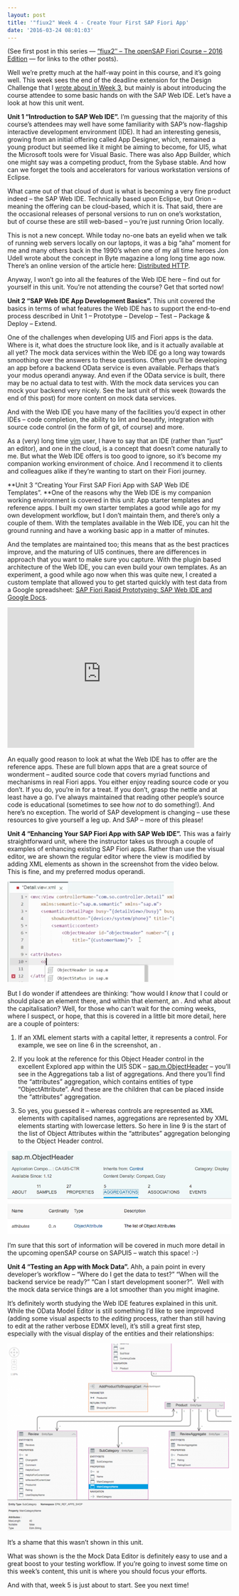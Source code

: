 ```yaml
---
layout: post
title: '"fiux2" Week 4 - Create Your First SAP Fiori App'
date: '2016-03-24 08:01:03'
---
```



(See first post in this series — [“fiux2″ – The openSAP Fiori Course – 2016 Edition](/2016/03/04/fiux2-the-opensap-fiori-course-2016-edition/) — for links to the other posts).

Well we’re pretty much at the half-way point in this course, and it’s going well. This week sees the end of the deadline extension for the Design Challenge that I [wrote about in Week 3](/2016/03/17/fiux2-week-3-get-ready-to-create-your-first-app/), but mainly is about introducing the course attendee to some basic hands on with the SAP Web IDE. Let’s have a look at how this unit went.

**Unit 1 “Introduction to SAP Web IDE”.** I’m guessing that the majority of this course’s attendees may well have some familiarity with SAP’s now-flagship interactive development environment (IDE). It had an interesting genesis, growing from an initial offering called App Designer, which, remained a young product but seemed like it might be aiming to become, for UI5, what the Microsoft tools were for Visual Basic. There was also App Builder, which one might say was a competing product, from the Sybase stable. And how can we forget the tools and accelerators for various workstation versions of Eclipse.

What came out of that cloud of dust is what is becoming a very fine product indeed – the SAP Web IDE. Technically based upon Eclipse, but Orion – meaning the offering can be cloud-based, which it is. That said, there are the occasional releases of personal versions to run on one’s workstation, but of course these are still web-based – you’re just running Orion locally.

This is not a new concept. While today no-one bats an eyelid when we talk of running web servers locally on our laptops, it was a big “aha” moment for me and many others back in the 1990’s when one of my all time heroes Jon Udell wrote about the concept in Byte magazine a long long time ago now. There’s an online version of the article here: [Distributed HTTP](http://jonudell.net/dhttp/dhttp.html).

Anyway, I won’t go into all the features of the Web IDE here – find out for yourself in this unit. You’re not attending the course? Get that sorted now!

**Unit 2 “SAP Web IDE App Development Basics”.** This unit covered the basics in terms of what features the Web IDE has to support the end-to-end process described in Unit 1 – Prototype – Develop – Test – Package & Deploy – Extend.

One of the challenges when developing UI5 and Fiori apps is the data. Where is it, what does the structure look like, and is it actually available at all yet? The mock data services within the Web IDE go a long way towards smoothing over the answers to these questions. Often you’ll be developing an app before a backend OData service is even available. Perhaps that’s your modus operandi anyway. And even if the OData service is built, there may be no actual data to test with. With the mock data services you can mock your backend very nicely. See the last unit of this week (towards the end of this post) for more content on mock data services.

And with the Web IDE you have many of the facilities you’d expect in other IDEs – code completion, the ability to lint and beautify, integration with source code control (in the form of git, of course) and more.

As a (very) long time [vim](https://en.wikipedia.org/wiki/Vim_(text_editor)) user, I have to say that an IDE (rather than “just” an editor), and one in the cloud, is a concept that doesn’t come naturally to me. But what the Web IDE offers is too good to ignore, so it’s become my companion working environment of choice. And I recommend it to clients and colleagues alike if they’re wanting to start on their Fiori journey.

**Unit 3 “Creating Your First SAP Fiori App with SAP Web IDE Templates”. **One of the reasons why the Web IDE is my companion working environment is covered in this unit: App starter templates and reference apps. I built my own starter templates a good while ago for my own development workflow, but I don’t maintain them, and there’s only a couple of them. With the templates available in the Web IDE, you can hit the ground running and have a working basic app in a matter of minutes.

And the templates are maintained too; this means that as the best practices improve, and the maturing of UI5 continues, there are differences in approach that you want to make sure you capture. With the plugin based architecture of the Web IDE, you can even build your own templates. As an experiment, a good while ago now when this was quite new, I created a custom template that allowed you to get started quickly with test data from a Google spreadsheet: [SAP Fiori Rapid Prototyping: SAP Web IDE and Google Docs](https://www.youtube.com/watch?v=jAp_nGqOT_c).

<iframe allowfullscreen="allowfullscreen" frameborder="0" height="315" src="https://www.youtube.com/embed/jAp_nGqOT_c" width="420"></iframe>

An equally good reason to look at what the Web IDE has to offer are the reference apps. These are full blown apps that are a great source of wonderment – audited source code that covers myriad functions and mechanisms in real Fiori apps. You either enjoy reading source code or you don’t. If you do, you’re in for a treat. If you don’t, grasp the nettle and at least have a go. I’ve always maintained that reading other people’s source code is educational (sometimes to see how *not* to do something!). And here’s no exception. The world of SAP development is changing – use these resources to give yourself a leg up. And SAP – more of this please!

**Unit 4 “Enhancing Your SAP Fiori App with SAP Web IDE”.** This was a fairly straightforward unit, where the instructor takes us through a couple of examples of enhancing existing SAP Fiori apps. Rather than use the visual editor, we are shown the regular editor where the view is modified by adding XML elements as shown in the screenshot from the video below. This is fine, and my preferred modus operandi.

[![Screen Shot 2016-03-24 at 07.30.11](/content/images/2016/03/Screen-Shot-2016-03-24-at-07.30.11.png)](/content/images/2016/03/Screen-Shot-2016-03-24-at-07.30.11.png)

But I do wonder if attendees are thinking: “how would I *know* that I could or should place an <attributes> element there, and within that element, an <ObjectAttribute>. And what about the capitalisation? Well, for those who can’t wait for the coming weeks, where I suspect, or hope, that this is covered in a little bit more detail, here are a couple of pointers:

1. If an XML element starts with a capital letter, it represents a control. For example, we see on line 6 in the screenshot, an <ObjectHeader>.

2. If you look at the reference for this Object Header control in the excellent Explored app within the UI5 SDK – [sap.m.ObjectHeader](https://sapui5.hana.ondemand.com/explored.html#/entity/sap.m.ObjectHeader/samples) – you’ll see in the Aggregations tab a list of aggregations. And there you’ll find the “attributes” aggregation, which contains entities of type “ObjectAttribute”. And these are the children that can be placed inside the “attributes” aggregation.

3. So yes, you guessed it – whereas controls are represented as XML elements with capitalised names, aggregations are represented by XML elements starting with lowercase letters. So <attributes> here in line 9 is the start of the list of Object Attributes within the “attributes” aggregation belonging to the Object Header control.

[![Screen Shot 2016-03-24 at 07.39.34](/content/images/2016/03/Screen-Shot-2016-03-24-at-07.39.34.png)](/content/images/2016/03/Screen-Shot-2016-03-24-at-07.39.34.png)

I’m sure that this sort of information will be covered in much more detail in the upcoming openSAP course on SAPUI5 – watch this space! :-)

**Unit 4 “Testing an App with Mock Data”.** Ahh, a pain point in every developer’s workflow – “Where do I get the data to test?” “When will the backend service be ready?” “Can I start development sooner?”.  Well with the mock data service things are a lot smoother than you might imagine.

It’s definitely worth studying the Web IDE features explained in this unit. While the OData Model Editor is still something I’d like to see improved (adding some visual aspects to the *editing* process, rather than still having to edit at the rather verbose EDMX level), it’s still a great first step, especially with the visual display of the entities and their relationships:

[![Screen Shot 2016-03-24 at 07.50.59](/content/images/2016/03/Screen-Shot-2016-03-24-at-07.50.59-1024x854.png)](/content/images/2016/03/Screen-Shot-2016-03-24-at-07.50.59.png)

It’s a shame that this wasn’t shown in this unit.

What was shown is the the Mock Data Editor is definitely easy to use and a great boost to your testing workflow. If you’re going to invest some time on this week’s content, this unit is where you should focus your efforts.

And with that, week 5 is just about to start. See you next time!

 

 


